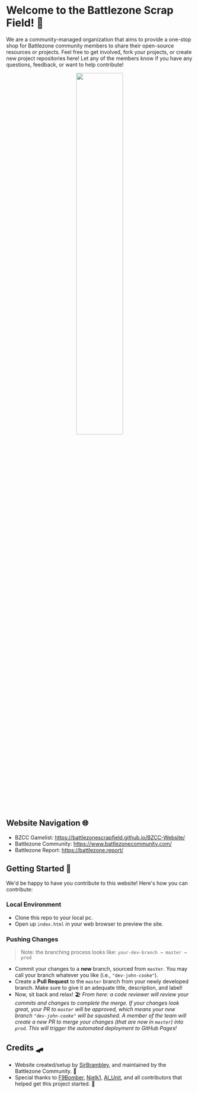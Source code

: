 
# Welcome to the Battlezone Scrap Field! 👋

We are a community-managed organization that aims to provide a one-stop shop for Battlezone community members to share their open-source resources or projects.
Feel free to get involved, fork your projects, or create new project repositories here!
Let any of the members know if you have any questions, feedback, or want to help contribute!

<p align="center">
  <img width="50%" src="https://raw.githubusercontent.com/BattlezoneScrapField/.github/refs/heads/main/profile/gif/bz2_scav_deploy.gif">
</p>

<br>

## Website Navigation 🌐

- BZCC Gamelist: https://battlezonescrapfield.github.io/BZCC-Website/
- Battlezone Community: https://www.battlezonecommunity.com/
- Battlezone Report: https://battlezone.report/

## Getting Started 🚀
We'd be happy to have you contribute to this website! Here's how you can contribute:

### Local Environment
- Clone this repo to your local pc.
- Open up `index.html` in your web browser to preview the site.

### Pushing Changes
> Note: the branching process looks like: `your-dev-branch → master → prod`

- Commit your changes to a **new** branch, sourced from `master`. You may call your branch whatever you like (i.e., `"dev-john-cooke"`).
- Create a **Pull Request** to the `master` branch from your newly developed branch. Make sure to give it an adequate title, description, and label!
- Now, sit back and relax! 🏖️ _From here: a code reviewer will review your commits and changes to complete the merge. If your changes look great, your PR to `master` will be approved, which means your new branch `"dev-john-cooke"` will be squashed. A member of the team will create a new PR to merge your changes (that are now in `master`) into `prod`. This will trigger the automated deployment to GitHub Pages!_

## Credits 🛹
- Website created/setup by [SirBrambley](https://github.com/LordBramster), and maintained by the Battlezone Community. 💖
- Special thanks to [F9Bomber](https://github.com/HerndonE), [Nielk1](https://github.com/Nielk1), [AI_Unit](https://github.com/JJ173), and all contributors that helped get this project started. 💫

